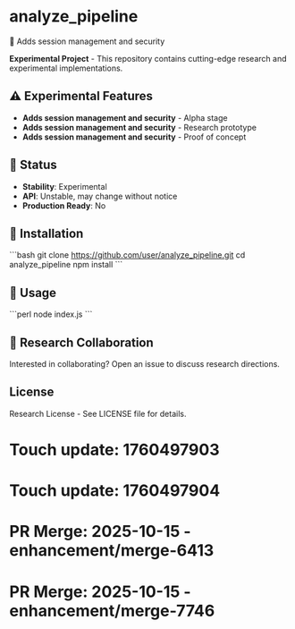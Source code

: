 # analyze_pipeline

🧪 Adds session management and security

**Experimental Project** - This repository contains cutting-edge research and experimental implementations.

## ⚠️ Experimental Features

- **Adds session management and security** - Alpha stage
- **Adds session management and security** - Research prototype
- **Adds session management and security** - Proof of concept

## 🚧 Status

- **Stability**: Experimental
- **API**: Unstable, may change without notice
- **Production Ready**: No

## 🔬 Installation

\`\`\`bash
git clone https://github.com/user/analyze_pipeline.git
cd analyze_pipeline
npm install
\`\`\`

## 🧫 Usage

\`\`\`perl
node index.js
\`\`\`

## 🤝 Research Collaboration

Interested in collaborating? Open an issue to discuss research directions.

## License

Research License - See LICENSE file for details.

# Touch update: 1760497903

# Touch update: 1760497904

# PR Merge: 2025-10-15 - enhancement/merge-6413

# PR Merge: 2025-10-15 - enhancement/merge-7746
